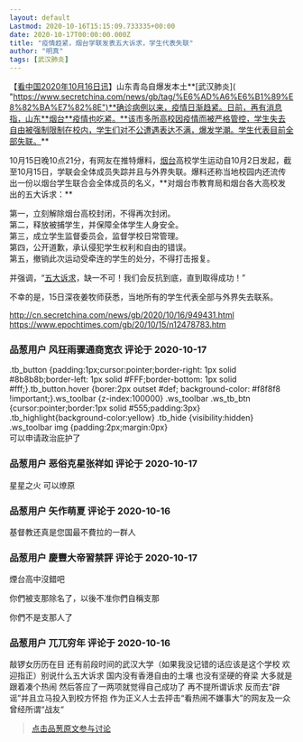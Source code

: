 ```yaml
---
layout: default
Lastmod: 2020-10-16T15:15:09.733335+00:00
date: 2020-10-17T00:00:00.000Z
title: "疫情趋紧，烟台学联发表五大诉求，学生代表失联"
author: "明真"
tags: [武汉肺炎]
---
```


【[看中国2020年10月16日讯]( "http://cn.secretchina.com/news/gb/2020/10/16/949431.html")】山东青岛自爆发本土**[武汉肺炎]( "https://www.secretchina.com/news/gb/tag/%E6%AD%A6%E6%B1%89%E8%82%BA%E7%82%8E")**确诊病例以来，疫情日渐趋紧。日前，再有消息指，山东**烟台**疫情也吃紧。**该市多所高校因疫情而被严格管控，学生失去自由被强制限制在校内，学生们对不公遭遇表达不满，爆发学潮。学生代表目前全部失联。**  
  
10月15日晚10点21分，有网友在推特爆料，[烟台]( "https://zh.wikipedia.org/wiki/%E7%83%9F%E5%8F%B0%E5%B8%82")高校学生运动自10月2日发起，截至10月15日，学联会全体成员失踪并且与外界失联。爆料还称当地校园内还流传出一份以烟台学生联合会全体成员的名义，**对烟台市教育局和烟台各大高校发出的五大诉求：**  
  
第一，立刻解除烟台高校封闭，不得再次封闭。  
第二，释放被捕学生，并保障全体学生人身安全。  
第三，成立学生监督委员会，监督学校日常管理。  
第四，公开道歉，承认侵犯学生权利和自由的错误。  
第五，撤销此次运动受牵连的学生的处分，不得打击报复。  
  
并强调，“[五大诉求]( "https://www.epochtimes.com/gb/tag/%E4%BA%94%E5%A4%A7%E8%AF%89%E6%B1%82.html")，缺一不可！我们会反抗到底，直到取得成功！”  
  
不幸的是，15日深夜姜牧师获悉，当地所有的学生代表全部与外界失去联系。  
  
http://cn.secretchina.com/news/gb/2020/10/16/949431.html  
https://www.epochtimes.com/gb/20/10/15/n12478783.htm

            
### 品葱用户 **风狂雨骤通商宽衣** 评论于 2020-10-17
        
.tb\_button {padding:1px;cursor:pointer;border-right: 1px solid #8b8b8b;border-left: 1px solid #FFF;border-bottom: 1px solid #fff;}.tb\_button.hover {borer:2px outset #def; background-color: #f8f8f8 !important;}.ws\_toolbar {z-index:100000} .ws\_toolbar .ws\_tb\_btn {cursor:pointer;border:1px solid #555;padding:3px} .tb\_highlight{background-color:yellow} .tb\_hide {visibility:hidden} .ws\_toolbar img {padding:2px;margin:0px}  
可以申请政治庇护了
        


            
### 品葱用户 **恶俗克星张祥如** 评论于 2020-10-17
        
星星之火 可以燎原
        


            
### 品葱用户 **矢作萌夏** 评论于 2020-10-16
        
基督教还真是您国最不費拉的一群人
        


            
### 品葱用户 **慶豐大帝習禁評** 评论于 2020-10-17
        
煙台高中沒錯吧  
  
你們被支那除名了，以後不准你們自稱支那  
  
你們不是支那人了
        


            
### 品葱用户 **兀兀穷年** 评论于 2020-10-16
        
敲锣女历历在目 还有前段时间的武汉大学（如果我没记错的话应该是这个学校 欢迎指正）别说什么五大诉求 国内没有香港自由的土壤 也没有坚硬的脊梁 大多就是跟着凑个热闹 然后答应了一两项就觉得自己成功了 再不提所谓诉求 反而去“辟谣”并且立马投入到校方怀抱 作为正义人士去抨击“看热闹不嫌事大”的网友及一众曾经所谓“战友“
        






> [点击品葱原文参与讨论](https://pincong.rocks/article/25169)

